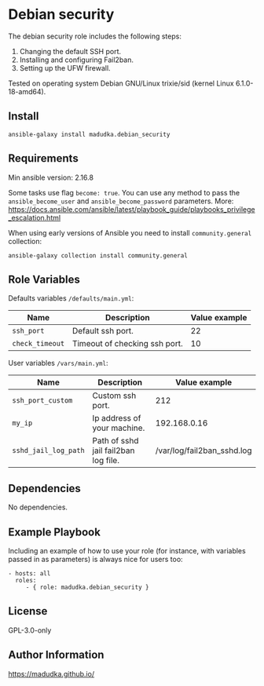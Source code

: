 Debian security
=========

The debian security role includes the following steps:

1. Changing the default SSH port.
2. Installing and configuring Fail2ban.
3. Setting up the UFW firewall.


Tested on operating system Debian GNU/Linux trixie/sid (kernel Linux 6.1.0-18-amd64).

Install
-------
```
ansible-galaxy install madudka.debian_security
```

Requirements
------------
Min ansible version: 2.16.8

Some tasks use flag `become: true`.
You can use any method to pass the `ansible_become_user` and `ansible_become_password` parameters.
More: https://docs.ansible.com/ansible/latest/playbook_guide/playbooks_privilege_escalation.html

When using early versions of Ansible you need to install `community.general` collection:

```
ansible-galaxy collection install community.general
```


Role Variables
--------------
Defaults variables `/defaults/main.yml`:

| Name            | Description                   | Value example |
|-----------------|-------------------------------|---------------|
| `ssh_port`      | Default ssh port.             | 22            |
| `check_timeout` | Timeout of checking ssh port. | 10            |

User variables `/vars/main.yml`:

| Name                 | Description                          | Value example              |
|----------------------|--------------------------------------|----------------------------|
| `ssh_port_custom`    | Custom ssh port.                     | 212                        |
| `my_ip`              | Ip address of your machine.          | 192.168.0.16               |
| `sshd_jail_log_path` | Path of sshd jail fail2ban log file. | /var/log/fail2ban_sshd.log |

Dependencies
------------

No dependencies.

Example Playbook
----------------

Including an example of how to use your role (for instance, with variables passed in as parameters) is always nice for users too:

    - hosts: all
      roles:
         - { role: madudka.debian_security }

License
-------

GPL-3.0-only

Author Information
------------------

https://madudka.github.io/